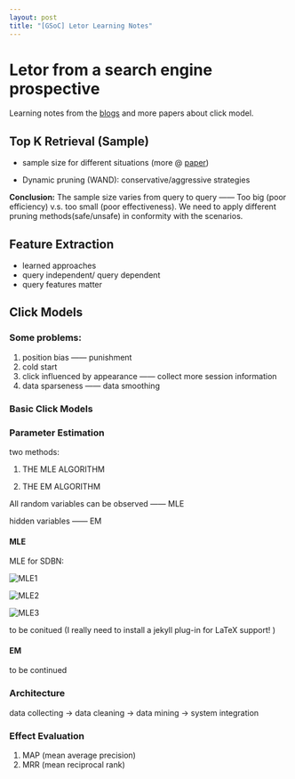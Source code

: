 ```yaml
---
layout: post
title: "[GSoC] Letor Learning Notes"
---
```


# Letor from a search engine prospective

Learning notes from the [blogs](http://terrierteam.blogspot.com/2013/03/learning-to-rank-research-using-terrier.html) and more papers about click model.


## Top K Retrieval (Sample)

* sample size for different situations (more @ [paper](http://www.dcs.gla.ac.uk/~craigm/publications/macdonald12inrt_ltr.pdf))

* Dynamic pruning (WAND): conservative/aggressive strategies

**Conclusion:** The sample size varies from query to query —— Too big (poor efficiency) v.s. too small (poor effectiveness). We need to apply different pruning methods(safe/unsafe) in conformity with the scenarios.

## Feature Extraction

* learned approaches
* query independent/ query dependent
* query features matter



## Click Models

### Some problems:

1. position bias —— punishment
2. cold start 
3. click influenced by appearance —— collect more session information
4. data sparseness —— data smoothing

### Basic Click Models



### Parameter Estimation

two methods:

1. THE MLE ALGORITHM

2. THE EM ALGORITHM

All random variables can be observed —— MLE

hidden variables —— EM 

#### MLE

MLE for SDBN:

![MLE1](https://congding.info/blog/_posts/MLE1.png)

![MLE2](https://congding.info/blog/_posts/MLE2.png)

![MLE3](https://congding.info/blog/_posts/MLE3.png)

to be conitued (I really need to install a jekyll plug-in for LaTeX support! )

#### EM

to be continued

### Architecture

data collecting -> data cleaning -> data mining -> system integration

### Effect Evaluation

1. MAP (mean average precision)
2. MRR (mean reciprocal rank)







